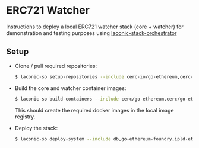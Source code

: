 # ERC721 Watcher

Instructions to deploy a local ERC721 watcher stack (core + watcher) for demonstration and testing purposes using [laconic-stack-orchestrator](../../README.md#setup)

## Setup

* Clone / pull required repositories:

  ```bash
  $ laconic-so setup-repositories --include cerc-io/go-ethereum,cerc-io/ipld-eth-db,cerc-io/ipld-eth-server,cerc-io/watcher-ts --pull
  ```

* Build the core and watcher container images:

  ```bash
  $ laconic-so build-containers --include cerc/go-ethereum,cerc/go-ethereum-foundry,cerc/ipld-eth-db,cerc/ipld-eth-server,cerc/watcher-erc721
  ```

  This should create the required docker images in the local image registry.

* Deploy the stack:

  ```bash
  $ laconic-so deploy-system --include db,go-ethereum-foundry,ipld-eth-server,watcher-erc721 up
  ```

